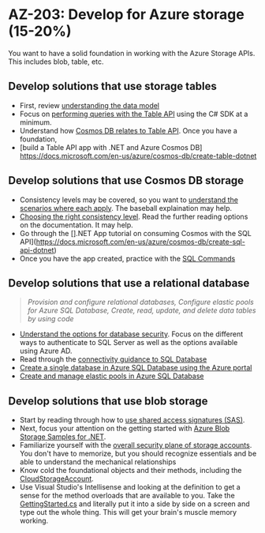 # AZ-203: Develop for Azure storage (15-20%)

You want to have a solid foundation in working with the Azure Storage APIs. This includes blob, table, etc.

## Develop solutions that use storage tables
* First, review [understanding the data model](https://docs.microsoft.com/en-us/rest/api/storageservices/understanding-the-table-service-data-model)
* Focus on [performing queries with the Table API](https://docs.microsoft.com/en-us/azure/cosmos-db/tutorial-query-table) using the C# SDK at a minimum.
* Understand how [Cosmos DB relates to Table API](https://docs.microsoft.com/en-us/azure/cosmos-db/table-introduction). Once you have a foundation, 
* [build a Table API app with .NET and Azure Cosmos DB] https://docs.microsoft.com/en-us/azure/cosmos-db/create-table-dotnet

## Develop solutions that use Cosmos DB storage
* Consistency levels may be covered, so you want to [understand the scenarios where each apply](https://docs.microsoft.com/en-us/azure/cosmos-db/consistency-levels). The baseball explaination may help.
* [Choosing the right consistency level](https://docs.microsoft.com/en-us/azure/cosmos-db/consistency-levels-choosing). Read the further reading options on the documentation. It may help.
* Go through the [].NET App tutorial on consuming Cosmos with the SQL API](https://docs.microsoft.com/en-us/azure/cosmos-db/create-sql-api-dotnet)
* Once you have the app created, practice with the [SQL Commands](https://docs.microsoft.com/en-us/azure/cosmos-db/how-to-sql-query)

## Develop solutions that use a relational database
 > *Provision and configure relational databases, Configure elastic pools for Azure SQL Database, Create, read, update, and delete data tables by using code*

* [Understand the options for database security](https://docs.microsoft.com/en-us/azure/security/azure-database-security-best-practices). Focus on the different ways to authenticate to SQL Server as well as the options available using Azure AD.
* Read through the [connectivity guidance to SQL Database](https://docs.microsoft.com/en-us/azure/sql-database/sql-database-connectivity-issues)
* [Create a single database in Azure SQL Database using the Azure portal](https://docs.microsoft.com/en-us/azure/sql-database/sql-database-single-database-get-started)
* [Create and manage elastic pools in Azure SQL Database](https://docs.microsoft.com/en-us/azure/sql-database/sql-database-elastic-pool-manage)

## Develop solutions that use blob storage

* Start by reading through how to [use shared access signatures (SAS)](https://docs.microsoft.com/en-us/azure/storage/common/storage-dotnet-shared-access-signature-part-1). 
* Next, focus your attention on the getting started with [Azure Blob Storage Samples for .NET](https://github.com/Azure-Samples/storage-blob-dotnet-getting-started). 
* Familiarize yourself with the [overall security plane of storage accounts](https://docs.microsoft.com/en-us/azure/storage/common/storage-security-guide#management-plane-security). You don't have to memorize, but you should recognize essentials and be able to understand the mechanical relationships
* Know cold the foundational objects and their methods, including the [CloudStorageAccount](https://github.com/Azure-Samples/storage-blob-dotnet-getting-started/blob/master/BlobStorage/Common.cs). 
* Use Visual Studio's Intellisense and looking at the definition to get a sense for the method overloads that are available to you. Take the [GettingStarted.cs](https://github.com/Azure-Samples/storage-blob-dotnet-getting-started/blob/master/BlobStorage/GettingStarted.cs) and literally put it into a side by side on a screen and type out the whole thing. This will get your brain's muscle memory working. 


